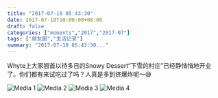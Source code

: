 ```yaml
---
title: "2017-07-10 05:43:30"
date: 2017-07-10T10:00:00+08:00
draft: false
categories: ["moments","2017","2017-07"]
tags: ["朋友圈","生活记录"]
summary: "2017-07-10 05:43:30..."
---
```


Whyte上大家翘首以待多日的Snowy Dessert“下雪的村庄”已经静悄悄地开业了。你们都有来试吃过了吗？人真是多到挤爆炸呢～😅

![Media 1](/Moments/photos/2017-07-10/201707100543300.jpg)
![Media 2](/Moments/photos/2017-07-10/201707100543301.jpg)
![Media 3](/Moments/photos/2017-07-10/201707100543302.jpg)
![Media 4](/Moments/photos/2017-07-10/201707100543303.jpg)

